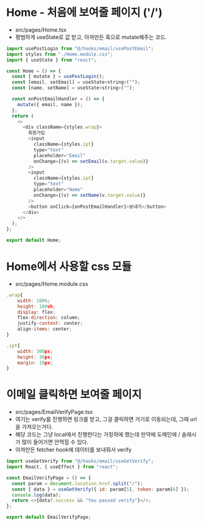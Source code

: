 # Home - 처음에 보여줄 페이지 ('/')
- src/pages/Home.tsx
- 평범하게 useState로 값 받고, 아까만든 훅으로 mutate해주는 코드.
```js
import usePostLogin from "@/hooks/email/usePostEmail";
import styles from "./Home.module.css";
import { useState } from "react";

const Home = () => {
  const { mutate } = usePostLogin();
  const [email, setEmail] = useState<string>("");
  const [name, setName] = useState<string>("");

  const onPostEmailHandler = () => {
    mutate({ email, name });
  };
  return (
    <>
      <div className={styles.wrap}>
        회원가입
        <input
          className={styles.ipt}
          type="text"
          placeholder="Email"
          onChange={(v) => setEmail(v.target.value)}
        />
        <input
          className={styles.ipt}
          type="text"
          placeholder="Name"
          onChange={(v) => setName(v.target.value)}
        />
        <button onClick={onPostEmailHandler}>보내기</button>
      </div>
    </>
  );
};

export default Home;

```

# Home에서 사용할 css 모듈
- src/pages/Home.module.css
```js
.wrap{
    width: 100%;
    height: 100vh;
    display: flex;
    flex-direction: column;
    justify-content: center;
    align-items: center;
}

.ipt{
    width: 300px;
    height: 30px;
    margin: 10px;
}
```

# 이메일 클릭하면 보여줄 페이지
- src/pages/EmailVerifyPage.tsx
- 여기는 verify를 진행하면 링크를 받고, 그걸 클릭하면 거기로 이동되는데, 그때 url을 가져오는거다.
- 해당 코드는 그냥 local에서 진행한다는 가정하에 했는데 만약에 도메인에 / 슬래시가 많이 들어가면 안먹힐 수 있다.
- 아까만든 fetcher hook에 데이터를 보내줘서 verify 
```js
import useGetVerify from "@/hooks/email/useGetVerify";
import React, { useEffect } from "react";

const EmailVerifyPage = () => {
  const param = document.location.href.split("/");
  const { data } = useGetVerify({ id: param[5], token: param[6] });
  console.log(data);
  return <>{data?.success && "You passed verify"}</>;
};

export default EmailVerifyPage;

```
